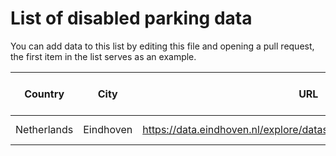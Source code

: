 # List of disabled parking data

You can add data to this list by editing this file and opening a pull request, the first item in the list serves as an example.

| Country | City | URL | Format | API | Last known update |
| ------- | ---- | --- | ------ | --- |------------------ |
| Netherlands | Eindhoven | https://data.eindhoven.nl/explore/dataset/parkeerplaatsen/information | JSON | Yes | 2022-09-01 |